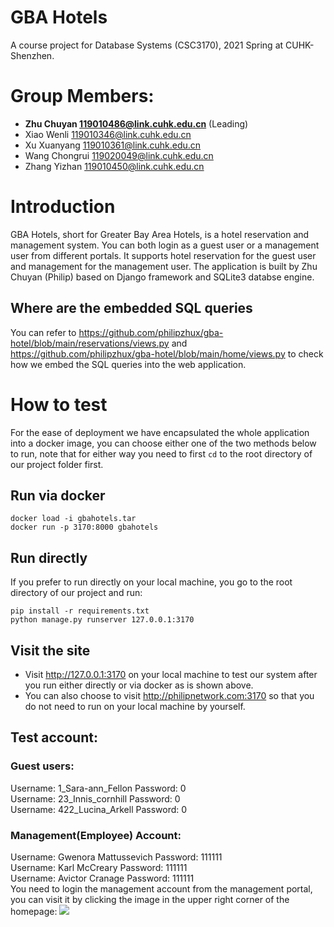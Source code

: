 # GBA Hotels
A course project for Database Systems (CSC3170), 2021 Spring at CUHK-Shenzhen.

# Group Members:
* **Zhu Chuyan 119010486@link.cuhk.edu.cn** (Leading)
* Xiao Wenli 119010346@link.cuhk.edu.cn
* Xu Xuanyang 119010361@link.cuhk.edu.cn
* Wang Chongrui 119020049@link.cuhk.edu.cn
* Zhang Yizhan 119010450@link.cuhk.edu.cn

# Introduction
GBA Hotels, short for Greater Bay Area Hotels, is a hotel reservation and management system. You can both login as a guest user or a management user from different portals. It supports hotel reservation for the guest user and management for the management user.
The application is built by Zhu Chuyan (Philip) based on Django framework and SQLite3 databse engine.

## Where are the embedded SQL queries
You can refer to https://github.com/philipzhux/gba-hotel/blob/main/reservations/views.py and https://github.com/philipzhux/gba-hotel/blob/main/home/views.py to check how we embed the SQL queries into the web application.

# How to test
For the ease of deployment we have encapsulated the whole application into a docker image, you can choose either one of the two methods below to run, note that for either way you need to first ```cd``` to the root directory of our project folder first.

## Run via docker
```shell
docker load -i gbahotels.tar
docker run -p 3170:8000 gbahotels
```
## Run directly
If you prefer to run directly on your local machine, you go to the root directory of our project and run:
```shell
pip install -r requirements.txt
python manage.py runserver 127.0.0.1:3170
```
## Visit the site
* Visit http://127.0.0.1:3170 on your local machine to test our system after you run either directly or via docker as is shown above. 
* You can also choose to visit http://philipnetwork.com:3170 so that you do not need to run on your local machine by yourself.

## Test account:
### Guest users:
Username: 1_Sara-ann_Fellon Password: 0 <br>
Username: 23_Innis_cornhill Password: 0 <br>
Username: 422_Lucina_Arkell Password: 0 <br>

### Management(Employee) Account:
Username: Gwenora Mattussevich Password: 111111 <br>
Username: Karl McCreary Password: 111111 <br>
Username: Avictor Cranage Password: 111111 <br>
You need to login the management account from the management portal, you can visit it by clicking the image in the upper right corner of the homepage:
[<img src="https://user-images.githubusercontent.com/62172698/116790986-fd609800-aae9-11eb-9442-d89c20d07b97.png">](http://philipnetwork.com:3170/office/)

